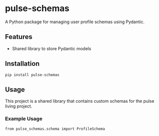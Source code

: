 # pulse-schemas

A Python package for managing user profile schemas using Pydantic.

## Features

- Shared library to store Pydantic models

## Installation

```
pip install pulse-schemas
```

## Usage

This project is a shared library that contains custom schemas for the pulse living project.

### Example Usage

```
from pulse_schemas.schema import ProfileSchema
```


